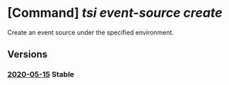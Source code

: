 # [Command] _tsi event-source create_

Create an event source under the specified environment.

## Versions

### [2020-05-15](/Resources/mgmt-plane/L3N1YnNjcmlwdGlvbnMve30vcmVzb3VyY2Vncm91cHMve30vcHJvdmlkZXJzL21pY3Jvc29mdC50aW1lc2VyaWVzaW5zaWdodHMvZW52aXJvbm1lbnRzL3t9L2V2ZW50c291cmNlcy97fQ==/2020-05-15.xml) **Stable**

<!-- mgmt-plane /subscriptions/{}/resourcegroups/{}/providers/microsoft.timeseriesinsights/environments/{}/eventsources/{} 2020-05-15 -->
